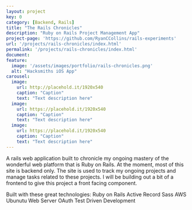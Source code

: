 ```yaml
---
layout: project
key: 0
category: [Backend, Rails]
title: "The Rails Chronicles"
description: "Ruby on Rails Project Management App"
project-page: 'https://github.com/RyanCCollins/rails-experiments'
url: '/projects/rails-chronicles/index.html'
permalink: '/projects/rails-chronicles/index.html'
document:
feature:
  image: '/assets/images/portfolio/rails-chronicles.png'
  alt: "Hacksmiths iOS App"
carousel:
  image:
    url: http://placehold.it/1920x540
    caption: "Caption"
    text: "Text description here"
  image:
    url: https://placehold.it/1920x540
    caption: "Caption"
    text: "Text description here"
  image:
    url: https://placehold.it/1920x540
    caption: "Caption"
    text: "Text description here"
---
```


A rails web application built to chronicle my ongoing mastery of the wonderful web platform that is Ruby on Rails.  At the moment, most of this site is backend only.  The site is used to track my ongoing projects and manage tasks related to these projects.  I will be building out a bit of a frontend to give this project a front facing component.

Built with these great technologies:
Ruby on Rails
Active Record
Sass
AWS Ubunutu Web Server
OAuth
Test Driven Development